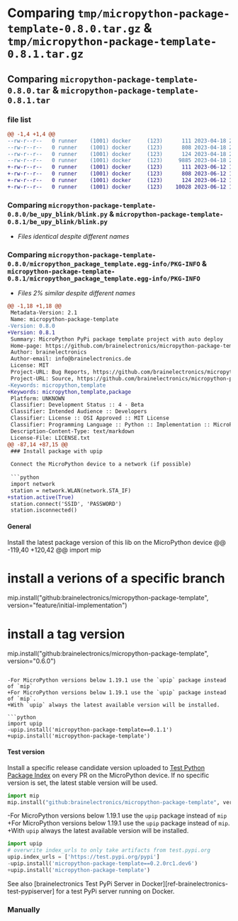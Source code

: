 # Comparing `tmp/micropython-package-template-0.8.0.tar.gz` & `tmp/micropython-package-template-0.8.1.tar.gz`

## Comparing `micropython-package-template-0.8.0.tar` & `micropython-package-template-0.8.1.tar`

### file list

```diff
@@ -1,4 +1,4 @@
--rw-r--r--   0 runner    (1001) docker     (123)      111 2023-04-18 20:38:13.000000 micropython-package-template-0.8.0/be_upy_blink/__init__.py
--rw-r--r--   0 runner    (1001) docker     (123)      808 2023-04-18 20:38:13.000000 micropython-package-template-0.8.0/be_upy_blink/blink.py
--rw-r--r--   0 runner    (1001) docker     (123)      124 2023-04-18 20:38:22.000000 micropython-package-template-0.8.0/be_upy_blink/version.py
--rw-r--r--   0 runner    (1001) docker     (123)     9885 2023-04-18 20:38:23.000000 micropython-package-template-0.8.0/micropython_package_template.egg-info/PKG-INFO
+-rw-r--r--   0 runner    (1001) docker     (123)      111 2023-06-12 19:27:22.000000 micropython-package-template-0.8.1/be_upy_blink/__init__.py
+-rw-r--r--   0 runner    (1001) docker     (123)      808 2023-06-12 19:27:22.000000 micropython-package-template-0.8.1/be_upy_blink/blink.py
+-rw-r--r--   0 runner    (1001) docker     (123)      124 2023-06-12 19:27:34.000000 micropython-package-template-0.8.1/be_upy_blink/version.py
+-rw-r--r--   0 runner    (1001) docker     (123)    10028 2023-06-12 19:27:35.000000 micropython-package-template-0.8.1/micropython_package_template.egg-info/PKG-INFO
```

### Comparing `micropython-package-template-0.8.0/be_upy_blink/blink.py` & `micropython-package-template-0.8.1/be_upy_blink/blink.py`

 * *Files identical despite different names*

### Comparing `micropython-package-template-0.8.0/micropython_package_template.egg-info/PKG-INFO` & `micropython-package-template-0.8.1/micropython_package_template.egg-info/PKG-INFO`

 * *Files 2% similar despite different names*

```diff
@@ -1,18 +1,18 @@
 Metadata-Version: 2.1
 Name: micropython-package-template
-Version: 0.8.0
+Version: 0.8.1
 Summary: MicroPython PyPi package template project with auto deploy
 Home-page: https://github.com/brainelectronics/micropython-package-template
 Author: brainelectronics
 Author-email: info@brainelectronics.de
 License: MIT
 Project-URL: Bug Reports, https://github.com/brainelectronics/micropython-package-template/issues
 Project-URL: Source, https://github.com/brainelectronics/micropython-package-template
-Keywords: micropython,template
+Keywords: micropython,template,package
 Platform: UNKNOWN
 Classifier: Development Status :: 4 - Beta
 Classifier: Intended Audience :: Developers
 Classifier: License :: OSI Approved :: MIT License
 Classifier: Programming Language :: Python :: Implementation :: MicroPython
 Description-Content-Type: text/markdown
 License-File: LICENSE.txt
@@ -87,14 +87,15 @@
 ### Install package with upip
 
 Connect the MicroPython device to a network (if possible)
 
 ```python
 import network
 station = network.WLAN(network.STA_IF)
+station.active(True)
 station.connect('SSID', 'PASSWORD')
 station.isconnected()
 ```
 
 #### General
 
 Install the latest package version of this lib on the MicroPython device
@@ -119,40 +120,42 @@
 import mip
 # install a verions of a specific branch
 mip.install("github:brainelectronics/micropython-package-template", version="feature/initial-implementation")
 # install a tag version
 mip.install("github:brainelectronics/micropython-package-template", version="0.6.0")
 ```
 
-For MicroPython versions below 1.19.1 use the `upip` package instead of `mip`
+For MicroPython versions below 1.19.1 use the `upip` package instead of `mip`.
+With `upip` always the latest available version will be installed.
 
 ```python
 import upip
-upip.install('micropython-package-template==0.1.1')
+upip.install('micropython-package-template')
 ```
 
 #### Test version
 
 Install a specific release candidate version uploaded to
 [Test Python Package Index](https://test.pypi.org/) on every PR on the
 MicroPython device. If no specific version is set, the latest stable version
 will be used.
 
 ```python
 import mip
 mip.install("github:brainelectronics/micropython-package-template", version="0.6.0-rc9.dev13")
 ```
 
-For MicroPython versions below 1.19.1 use the `upip` package instead of `mip`
+For MicroPython versions below 1.19.1 use the `upip` package instead of `mip`.
+With `upip` always the latest available version will be installed.
 
 ```python
 import upip
 # overwrite index_urls to only take artifacts from test.pypi.org
 upip.index_urls = ['https://test.pypi.org/pypi']
-upip.install('micropython-package-template==0.2.0rc1.dev6')
+upip.install('micropython-package-template')
 ```
 
 See also [brainelectronics Test PyPi Server in Docker][ref-brainelectronics-test-pypiserver]
 for a test PyPi server running on Docker.
 
 ### Manually
```

